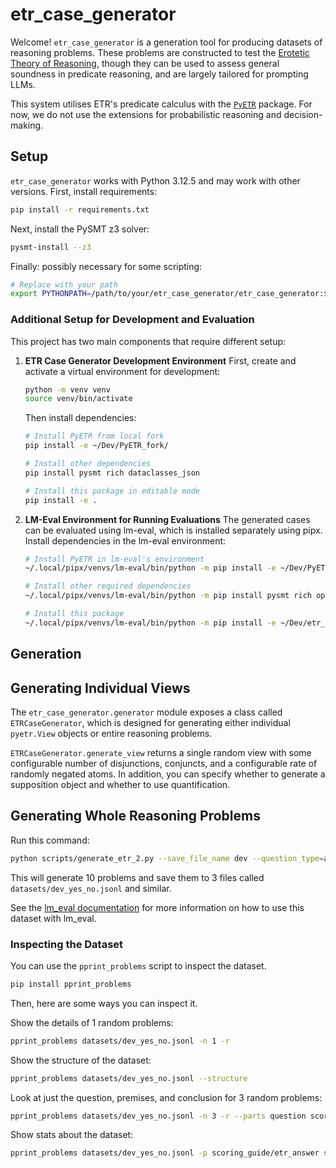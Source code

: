 # etr_case_generator

Welcome! `etr_case_generator` is a generation tool for producing datasets of reasoning problems. These problems are constructed to test the [Erotetic Theory of Reasoning](https://academic.oup.com/book/45443), though they can be used to assess general soundness in predicate reasoning, and are largely tailored for prompting LLMs.

This system utilises ETR's predicate calculus with the [`PyETR`](https://github.com/Oxford-HAI-Lab/PyETR) package. For now, we do not use the extensions for probabilistic reasoning and decision-making.

## Setup

`etr_case_generator` works with Python 3.12.5 and may work with other versions. First, install requirements:

```bash
pip install -r requirements.txt
```

Next, install the PySMT z3 solver:
```bash
pysmt-install --z3
```

Finally: possibly necessary for some scripting:
```bash
# Replace with your path
export PYTHONPATH=/path/to/your/etr_case_generator/etr_case_generator:$PYTHONPATH
```

### Additional Setup for Development and Evaluation

This project has two main components that require different setup:

1. **ETR Case Generator Development Environment**
   First, create and activate a virtual environment for development:
   ```bash
   python -m venv venv
   source venv/bin/activate
   ```
   
   Then install dependencies:
   ```bash
   # Install PyETR from local fork
   pip install -e ~/Dev/PyETR_fork/
   
   # Install other dependencies
   pip install pysmt rich dataclasses_json
   
   # Install this package in editable mode
   pip install -e .
   ```

2. **LM-Eval Environment for Running Evaluations**
   The generated cases can be evaluated using lm-eval, which is installed separately using pipx.
   Install dependencies in the lm-eval environment:
   ```bash
   # Install PyETR in lm-eval's environment
   ~/.local/pipx/venvs/lm-eval/bin/python -m pip install -e ~/Dev/PyETR_fork/
   
   # Install other required dependencies
   ~/.local/pipx/venvs/lm-eval/bin/python -m pip install pysmt rich openai dataclasses_json
   
   # Install this package
   ~/.local/pipx/venvs/lm-eval/bin/python -m pip install -e ~/Dev/etr_case_generator/
   ```

## Generation

## Generating Individual Views

The `etr_case_generator.generator` module exposes a class called `ETRCaseGenerator`,
which is designed for generating either individual `pyetr.View` objects or entire
reasoning problems.

`ETRCaseGenerator.generate_view` returns a single random view with some configurable
number of disjunctions, conjuncts, and a configurable rate of randomly negated atoms. In
addition, you can specify whether to generate a supposition object and whether to use
quantification.

## Generating Whole Reasoning Problems

Run this command:

```bash
python scripts/generate_etr_2.py --save_file_name dev --question_type=all --generate_function=random_etr_problem -n 10
```

This will generate 10 problems and save them to 3 files called `datasets/dev_yes_no.jsonl` and similar.  

See the [lm_eval documentation](lm_eval/tasks/README.md) for more information on how to use this dataset with lm_eval.

### Inspecting the Dataset

You can use the `pprint_problems` script to inspect the dataset. 

```bash
pip install pprint_problems
```

Then, here are some ways you can inspect it.

Show the details of 1 random problems:

```bash
pprint_problems datasets/dev_yes_no.jsonl -n 1 -r
```

Show the structure of the dataset:

```bash
pprint_problems datasets/dev_yes_no.jsonl --structure
```

Look at just the question, premises, and conclusion for 3 random problems:

```bash
pprint_problems datasets/dev_yes_no.jsonl -n 3 -r --parts question scoring_guide/premises scoring_guide/question_conclusion
```

Show stats about the dataset:

```bash
pprint_problems datasets/dev_yes_no.jsonl -p scoring_guide/etr_answer scoring_guide/logically_correct_answer --stats --full_combinatoric
```
